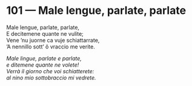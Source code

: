 # 101 — Male lengue, parlate, parlate

Male lengue, parlate, parlate,  
E decitemene quante ne vulite;  
Vene ’nu juorne ca vuje schiattarrate,  
’A nennillo sott’ ô vraccio me verite.

_Male lingue, parlate e parlate,  
e ditemene quante ne volete!  
Verrà il giorno che voi schiatterete:  
al nino mio sottobraccio mi vedrete._

